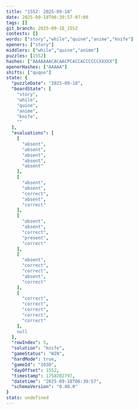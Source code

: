 ```yaml
---
title: "1552: 2025-09-18"
date: 2025-09-18T06:39:57-07:00
tags: []
git_branch: 2025-09-18_1552
contests: []
words: ["story","while","quine","anime","knife"]
openers: ["story"]
middlers: ["while","quine","anime"]
puzzles: [1552]
hashes: ["AAAAAAACACAACPCACCACCCCCCXXXXX"]
openerHashes: ["AAAAA"]
shifts: ["quqoo"]
state: {
  "puzzleDate": "2025-09-18",
  "boardState": [
    "story",
    "while",
    "quine",
    "anime",
    "knife",
    ""
  ],
  "evaluations": [
    [
      "absent",
      "absent",
      "absent",
      "absent",
      "absent"
    ],
    [
      "absent",
      "absent",
      "correct",
      "absent",
      "correct"
    ],
    [
      "absent",
      "absent",
      "correct",
      "present",
      "correct"
    ],
    [
      "absent",
      "correct",
      "correct",
      "absent",
      "correct"
    ],
    [
      "correct",
      "correct",
      "correct",
      "correct",
      "correct"
    ],
    null
  ],
  "rowIndex": 5,
  "solution": "knife",
  "gameStatus": "WIN",
  "hardMode": true,
  "gameId": "1030",
  "dayOffset": 1552,
  "timestamp": 1758202797,
  "datetime": "2025-09-18T06:39:57",
  "schemaVersion": "0.40.0"
}
stats: undefined
---
```

<!-- more -->

